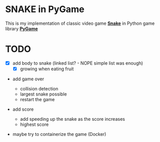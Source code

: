 # SNAKE in PyGame
This is my implementation of classic video game [**Snake**](https://en.wikipedia.org/wiki/Snake_(video_game_genre)) in Python game library [**PyGame**](https://pyga.me/)

# TODO
- [x] add body to snake (linked list? - NOPE simple list was enough)
  - [x] growing when eating fruit
- add game over
  - collision detection
  - largest snake possible
  - restart the game
- add score
  - add speeding up the snake as the score increases
  - highest score


- maybe try to containerize the game (Docker)